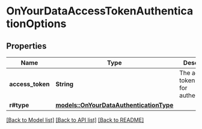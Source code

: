 # OnYourDataAccessTokenAuthenticationOptions

## Properties

Name | Type | Description | Notes
------------ | ------------- | ------------- | -------------
**access_token** | **String** | The access token to use for authentication. | 
**r#type** | [**models::OnYourDataAuthenticationType**](OnYourDataAuthenticationType.md) |  | 

[[Back to Model list]](../README.md#documentation-for-models) [[Back to API list]](../README.md#documentation-for-api-endpoints) [[Back to README]](../README.md)


